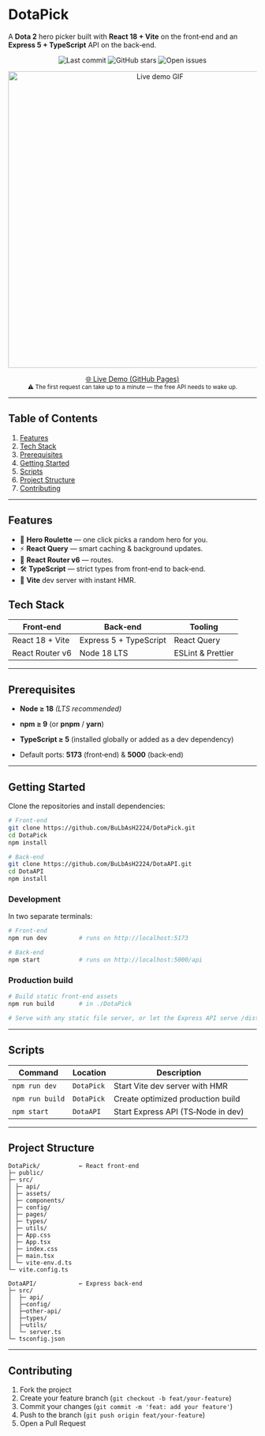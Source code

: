 # DotaPick 

A  **Dota 2** hero picker built with **React 18 + Vite** on the front‑end and an **Express 5 + TypeScript** API on the back‑end.

<p align="center">
  <img src="https://img.shields.io/github/last-commit/BuLbAsH2224/DotaPick.svg" alt="Last commit" />
  <img src="https://img.shields.io/github/stars/BuLbAsH2224/DotaPick?style=social" alt="GitHub stars" />
  <img src="https://img.shields.io/github/issues/BuLbAsH2224/DotaPick.svg" alt="Open issues" />
</p>

<p align="center">
  <img src="https://assets-v2.lottiefiles.com/a/3e45c780-10ce-11ef-8520-3f024e3cdce5/BWJOUO8tPA.gif" width="600" alt="Live demo GIF" />
</p>

<p align="center">
  <a href="https://bulbash2224.github.io/DotaProject/">🌐 Live Demo (GitHub Pages)</a><br/>
  <sub>⚠️ The first request can take up to a minute — the free API needs to wake up.</sub>
</p>

---

## Table of Contents
1. [Features](#features)
2. [Tech Stack](#tech-stack)
3. [Prerequisites](#prerequisites)
4. [Getting Started](#getting-started)
5. [Scripts](#scripts)
6. [Project Structure](#project-structure)
7. [Contributing](#contributing)

---

## Features

- 🎯 **Hero Roulette** — one click picks a random hero for you.  
- ⚡ **React Query** — smart caching & background updates.  
- 🧭 **React Router v6** —  routes.  
- 🛠️ **TypeScript** — strict types from front‑end to back‑end.  
- 🚀 **Vite** dev server with instant HMR.  

## Tech Stack

| Front‑end            | Back‑end                | Tooling                |
|----------------------|-------------------------|------------------------|
| React 18 + Vite      | Express 5 + TypeScript  | React Query            |
| React Router v6      | Node 18 LTS             | ESLint & Prettier      |

---

## Prerequisites

- **Node ≥ 18** *(LTS recommended)*  
- **npm ≥ 9** (or **pnpm** / **yarn**)  
- **TypeScript ≥ 5** (installed globally or added as a dev dependency)


- Default ports: **5173** (front‑end) & **5000** (back‑end)  

---

## Getting Started

Clone the repositories and install dependencies:

```bash
# Front‑end
git clone https://github.com/BuLbAsH2224/DotaPick.git
cd DotaPick
npm install

# Back‑end
git clone https://github.com/BuLbAsH2224/DotaAPI.git
cd DotaAPI
npm install
```

### Development

In two separate terminals:

```bash
# Front‑end
npm run dev         # runs on http://localhost:5173

# Back‑end
npm start           # runs on http://localhost:5000/api
```



### Production build

```bash
# Build static front‑end assets
npm run build       # in ./DotaPick

# Serve with any static file server, or let the Express API serve /dist
```

---

## Scripts

| Command         | Location   | Description                           |
|-----------------|------------|---------------------------------------|
| `npm run dev`   | `DotaPick` | Start Vite dev server with HMR        |
| `npm run build` | `DotaPick` | Create optimized production build     |
| `npm start`     | `DotaAPI`  | Start Express API (TS‑Node in dev)    |

---

## Project Structure

```
DotaPick/           ← React front‑end
├─ public/
├─ src/
│ ├─ api/
│ ├─ assets/
│ ├─ components/
│ ├─ config/
│ ├─ pages/
│ ├─ types/
│ ├─ utils/
│ ├─ App.css
│ ├─ App.tsx
│ ├─ index.css
│ ├─ main.tsx
│ └─ vite-env.d.ts
└─ vite.config.ts

DotaAPI/            ← Express back‑end
├─ src/
│  ├─ api/
│  ├─config/
│  ├─other-api/
│  ├─types/
│  ├─utils/
│  └─ server.ts
└─ tsconfig.json
```

---

## Contributing

1. Fork the project  
2. Create your feature branch (`git checkout -b feat/your-feature`)  
3. Commit your changes (`git commit -m 'feat: add your feature'`)  
4. Push to the branch (`git push origin feat/your-feature`)  
5. Open a Pull Request  

